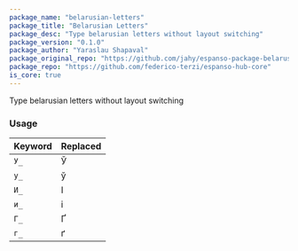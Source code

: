 ```yaml
---
package_name: "belarusian-letters"
package_title: "Belarusian Letters"
package_desc: "Type belarusian letters without layout switching"
package_version: "0.1.0"
package_author: "Yaraslau Shapaval"
package_original_repo: "https://github.com/jahy/espanso-package-belarusian-letters"
package_repo: "https://github.com/federico-terzi/espanso-hub-core"
is_core: true
---
```


Type belarusian letters without layout switching

### Usage

| Keyword | Replaced |
|---------|----------|
| `У_`    | Ў        |
| `у_`    | ў        |
| `И_`    | І        |
| `и_`    | i        |
| `Г_`    | Ґ        |
| `г_`    | ґ        |
